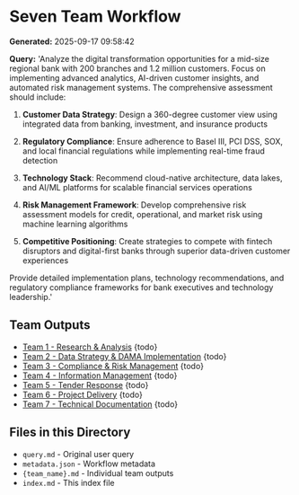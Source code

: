 # Seven Team Workflow

**Generated:** 2025-09-17 09:58:42

**Query:** 'Analyze the digital transformation opportunities for a mid-size regional bank with 200 branches and 1.2 million customers. Focus on implementing advanced analytics, AI-driven customer insights, and automated risk management systems. The comprehensive assessment should include:

1. **Customer Data Strategy**: Design a 360-degree customer view using integrated data from banking, investment, and insurance products

2. **Regulatory Compliance**: Ensure adherence to Basel III, PCI DSS, SOX, and local financial regulations while implementing real-time fraud detection

3. **Technology Stack**: Recommend cloud-native architecture, data lakes, and AI/ML platforms for scalable financial services operations

4. **Risk Management Framework**: Develop comprehensive risk assessment models for credit, operational, and market risk using machine learning algorithms

5. **Competitive Positioning**: Create strategies to compete with fintech disruptors and digital-first banks through superior data-driven customer experiences

Provide detailed implementation plans, technology recommendations, and regulatory compliance frameworks for bank executives and technology leadership.'

## Team Outputs

- [Team 1 - Research & Analysis](./team_1_-_research_and_analysis.md) {todo}
- [Team 2 - Data Strategy & DAMA Implementation](./team_2_-_data_strategy_and_dama_implementation.md) {todo}
- [Team 3 - Compliance & Risk Management](./team_3_-_compliance_and_risk_management.md) {todo}
- [Team 4 - Information Management](./team_4_-_information_management.md) {todo}
- [Team 5 - Tender Response](./team_5_-_tender_response.md) {todo}
- [Team 6 - Project Delivery](./team_6_-_project_delivery.md) {todo}
- [Team 7 - Technical Documentation](./team_7_-_technical_documentation.md) {todo}

## Files in this Directory

- `query.md` - Original user query
- `metadata.json` - Workflow metadata
- `{team_name}.md` - Individual team outputs
- `index.md` - This index file

